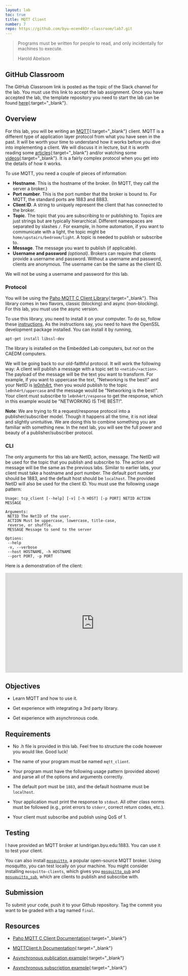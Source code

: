 ```yaml
---
layout: lab
toc: true
title: MQTT Client
number: 7
repo: https://github.com/byu-ecen493r-classroom/lab7.git
---
```


> Programs must be written for people to read, and only incidentally for machines to execute.
> 
> Harold Abelson

## GitHub Classroom

The GitHub Classroom link is posted as the topic of the Slack channel for the lab. You must use this link to accept the lab assignment. Once you have accepted the lab, the template repository you need to start the lab can be found [here](https://github.com/byu-ecen493r-classroom/lab6.git){:target="_blank"}.

## Overview

For this lab, you will be writing an [MQTT](https://mqtt.org){:target="_blank"} client. MQTT is a different type of application layer protocol from what you have seen in the past. It will be worth your time to understand how it works before you dive into implementing a client. We will discuss it in lecture, but it is worth reading some [articles](https://www.hivemq.com/blog/how-to-get-started-with-mqtt/){:target="_blank"} and/or watching some [videos](https://youtu.be/LKz1jYngpcU){:target="_blank"}. It is a fairly complex protocol when you get into the details of how it works.

To use MQTT, you need a couple of pieces of information:

- **Hostname**. This is the hostname of the broker. (In MQTT, they call the server a broker.)
- **Port number**. This is the port number that the broker is bound to. For MQTT, the standard ports are 1883 and 8883.
- **Client ID**. A string to uniquely represent the client that has connected to the broker.
- **Topic**. The topic that you are subscribing to or publishing to. Topics are just strings but are typically hierarchical. Different namespaces are separated by slashes `/`. For example, in home automation, if you want to communicate with a light, the topic might be `home/upstairs/bedroom/light`. A topic is needed to publish or subscribe to.
- **Message**. The message you want to publish (if applicable).
- **Username and password** *(optional)*. Brokers can require that clients provide a username and password. Without a username and password, clients are anonymous. The username can be the same as the client ID.

We will not be using a username and password for this lab.

### Protocol

You will be using the [Paho MQTT C Client Library](https://www.eclipse.org/paho/index.php?page=clients/c/index.php){:target="_blank"}. This library comes in two flavors, classic (blocking) and async (non-blocking). For this lab, you must use the async version. 

To use this library, you need to install it on your computer. To do so, follow these [instructions](https://github.com/eclipse/paho.mqtt.c#build-instructions-for-gnu-make). As the instructions say, you need to have the OpenSSL development package installed. You can install it by running,

```
apt-get install libssl-dev
```

The library is installed on the Embedded Lab computers, but _not_ on the CAEDM computers.

We will be going back to our old-faithful protocol. It will work the following way: A client will publish a message with a topic set to `<netid>/<action>`. The payload of the message will be the text you want to transform. For example, if you want to uppercase the text, "Networking is the best!" and your NetID is [le0nh4rt](https://en.wikipedia.org/wiki/Squall_Leonhart), then you would publish to the topic `le0nh4rt/uppercase` and the message would be "Networking is the best!". Your client must subscribe to `le0nh4rt/response` to get the response, which in this example would be "NETWORKING IS THE BEST!".

**Note**: We are trying to fit a request/response protocol into a publisher/subscriber model. Though it happens all the time, it is not ideal and slightly unintuitive. We are doing this to combine something you are familiar with something new. In the next lab, you will see the full power and beauty of a publisher/subscriber protocol.

### CLI

The only arguments for this lab are NetID, action, message. The NetID will be used for the topic that you publish and subscribe to. The action and message will be the same as the previous labs. Similar to earlier labs, your client must take a hostname and port number. The default port number should be 1883, and the default host should be `localhost`. The provided NetID will also be used for the client ID. You must use the following usage pattern:

```
Usage: tcp_client [--help] [-v] [-h HOST] [-p PORT] NETID ACTION MESSAGE

Arguments:
 NETID The NetID of the user.
 ACTION Must be uppercase, lowercase, title-case,
 reverse, or shuffle.
 MESSAGE Message to send to the server

Options:
 --help
 -v, --verbose
 --host HOSTNAME, -h HOSTNAME
 --port PORT, -p PORT
```

Here is a demonstration of the client:

<iframe width="560" height="315" src="https://www.youtube-nocookie.com/embed/vcE0FdQGQB8" frameborder="0" allow="accelerometer; autoplay; encrypted-media; gyroscope; picture-in-picture" allowfullscreen></iframe>

## Objectives

- Learn MQTT and how to use it.

- Get experience with integrating a 3rd party library.

- Get experience with asynchronous code.

## Requirements

- No .h file is provided in this lab. Feel free to structure the code however you would like. Good luck! 

- The name of your program must be named `mqtt_client`.

- Your program must have the following usage pattern (provided above) and parse all of the options and arguments correctly.

- The default port must be `1883`, and the default hostname must be `localhost`.

- Your application must print the response to `stdout`. All other class norms must be followed (e.g., print errors to `stderr`, correct return codes, etc.).

- Your client must subscribe and publish using QoS of 1.


## Testing

I have provided an MQTT broker at lundrigan.byu.edu:1883. You can use it to test your client. 

You can also install [`mosquitto`](https://mosquitto.org), a popular open-source MQTT broker. Using mosquitto, you can test locally on your machine. You might consider installing `mosquitto-clients`, which gives you [`mosquitto_pub`](https://mosquitto.org/man/mosquitto_pub-1.html) and [`mosuquitto_sub`](https://mosquitto.org/man/mosquitto_sub-1.html), which are clients to publish and subscribe with.


## Submission

To submit your code, push it to your Github repository. Tag the commit you want to be graded with a tag named `final`.


## Resources

- [Paho MQTT C Client Documentation](https://www.eclipse.org/paho/files/mqttdoc/MQTTClient/html/index.html){:target="_blank"}

- [MQTTClient.h Documentation](https://www.eclipse.org/paho/files/mqttdoc/MQTTClient/html/_m_q_t_t_client_8h.html#a203b545c999beb6b825ec99b6aea79ab){:target="_blank"}

- [Asynchronous publication example](https://www.eclipse.org/paho/files/mqttdoc/MQTTClient/html/pubasync.html){:target="_blank"}

- [Asynchronous subscription example](https://www.eclipse.org/paho/files/mqttdoc/MQTTClient/html/subasync.html){:target="_blank"}

